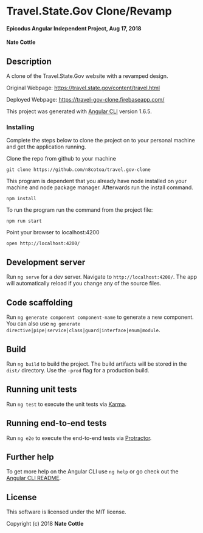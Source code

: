 # Travel.State.Gov Clone/Revamp

#### Epicodus Angular Independent Project, Aug 17, 2018

#### Nate Cottle

## Description

A clone of the Travel.State.Gov website with a revamped design.

Original Webpage: https://travel.state.gov/content/travel.html

Deployed Webpage: https://travel-gov-clone.firebaseapp.com/

This project was generated with [Angular CLI](https://github.com/angular/angular-cli) version 1.6.5.

### Installing

Complete the steps below to clone the project on to your personal machine and get the application running.

Clone the repo from github to your machine

```
git clone https://github.com/n8cotoa/travel.gov-clone
```

This program is dependent that you already have node installed on your machine and node package manager. Afterwards run the install command.

```
npm install
```

To run the program run the command from the project file:

```
npm run start
```

Point your browser to localhost:4200
```
open http://localhost:4200/
```

## Development server

Run `ng serve` for a dev server. Navigate to `http://localhost:4200/`. The app will automatically reload if you change any of the source files.

## Code scaffolding

Run `ng generate component component-name` to generate a new component. You can also use `ng generate directive|pipe|service|class|guard|interface|enum|module`.

## Build

Run `ng build` to build the project. The build artifacts will be stored in the `dist/` directory. Use the `-prod` flag for a production build.

## Running unit tests

Run `ng test` to execute the unit tests via [Karma](https://karma-runner.github.io).

## Running end-to-end tests

Run `ng e2e` to execute the end-to-end tests via [Protractor](http://www.protractortest.org/).

## Further help

To get more help on the Angular CLI use `ng help` or go check out the [Angular CLI README](https://github.com/angular/angular-cli/blob/master/README.md).

## License

This software is licensed under the MIT license.

Copyright (c) 2018 **Nate Cottle**
